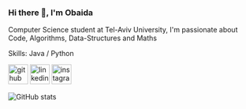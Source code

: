 ### Hi there 👋, I'm Obaida


Computer Science student at Tel-Aviv University, 
I'm passionate about Code, Algorithms, Data-Structures and Maths

Skills: Java / Python


[<img src='https://cdn.jsdelivr.net/npm/simple-icons@3.0.1/icons/github.svg' alt='github' height='40'>](https://github.com/ObaidaHY)  [<img src='https://cdn.jsdelivr.net/npm/simple-icons@3.0.1/icons/linkedin.svg' alt='linkedin' height='40'>](https://www.linkedin.com/in/obaida-haj-yahya/)  [<img src='https://cdn.jsdelivr.net/npm/simple-icons@3.0.1/icons/instagram.svg' alt='instagram' height='40'>](https://www.instagram.com/obayda_haj/)  

![GitHub stats](https://github-readme-stats.vercel.app/api?username=ObaidaHY&show_icons=true)  



<!--
**ObaidaHY/ObaidaHY** is a ✨ _special_ ✨ repository because its `README.md` (this file) appears on your GitHub profile.

Here are some ideas to get you started:

- 🔭 I’m currently working on ...
- 🌱 I’m currently learning ...
- 👯 I’m looking to collaborate on ...
- 🤔 I’m looking for help with ...
- 💬 Ask me about ...
- 📫 How to reach me: ...
- 😄 Pronouns: ...
- ⚡ Fun fact: ...
![](https://wallpapercave.com/wp/wp3082268.jpg)
-->
